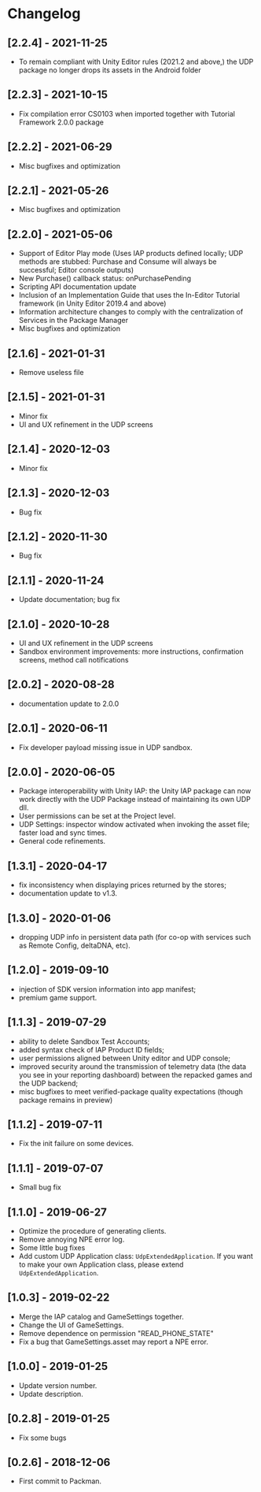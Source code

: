 # Changelog

## [2.2.4] - 2021-11-25
- To remain compliant with Unity Editor rules (2021.2 and above,) the UDP package no longer drops its assets in the Android folder

## [2.2.3] - 2021-10-15
- Fix compilation error CS0103 when imported together with Tutorial Framework 2.0.0 package

## [2.2.2] - 2021-06-29
- Misc bugfixes and optimization

## [2.2.1] - 2021-05-26
- Misc bugfixes and optimization

## [2.2.0] - 2021-05-06
- Support of Editor Play mode (Uses IAP products defined locally; UDP methods are stubbed: Purchase and Consume will always be successful; Editor console outputs)
- New Purchase() callback status: onPurchasePending
- Scripting API documentation update
- Inclusion of an Implementation Guide that uses the In-Editor Tutorial framework (in Unity Editor 2019.4 and above)
- Information architecture changes to comply with the centralization of Services in the Package Manager
- Misc bugfixes and optimization

## [2.1.6] - 2021-01-31
- Remove useless file

## [2.1.5] - 2021-01-31
- Minor fix
- UI and UX refinement in the UDP screens

## [2.1.4] - 2020-12-03
- Minor fix

## [2.1.3] - 2020-12-03
- Bug fix

## [2.1.2] - 2020-11-30
- Bug fix

## [2.1.1] - 2020-11-24
- Update documentation; bug fix

## [2.1.0] - 2020-10-28
- UI and UX refinement in the UDP screens
- Sandbox environment improvements: more instructions, confirmation screens, method call notifications 

## [2.0.2] - 2020-08-28
- documentation update to 2.0.0

## [2.0.1] - 2020-06-11
- Fix developer payload missing issue in UDP sandbox. 

## [2.0.0] - 2020-06-05
- Package interoperability with Unity IAP: the Unity IAP package can now work directly with the UDP Package instead of maintaining its own UDP dll. 
- User permissions can be set at the Project level.
- UDP Settings: inspector window activated when invoking the asset file; faster load and sync times.
- General code refinements.

## [1.3.1] - 2020-04-17
- fix inconsistency when displaying prices returned by the stores;
- documentation update to v1.3.

## [1.3.0] - 2020-01-06
- dropping UDP info in persistent data path (for co-op with services such as Remote Config, deltaDNA, etc).

## [1.2.0] - 2019-09-10
- injection of SDK version information into app manifest; 
- premium game support.

## [1.1.3] - 2019-07-29
- ability to delete Sandbox Test Accounts; 
- added syntax check of IAP Product ID fields;
- user permissions aligned between Unity editor and UDP console; 
- improved security around the transmission of telemetry data (the data you see in your reporting dashboard) between the repacked games and the UDP backend;
- misc bugfixes to meet verified-package quality expectations (though package remains in preview)

## [1.1.2] - 2019-07-11
- Fix the init failure on some devices.

## [1.1.1] - 2019-07-07
- Small bug fix

## [1.1.0] - 2019-06-27
- Optimize the procedure of generating clients.
- Remove annoying NPE error log.
- Some little bug fixes
- Add custom UDP Application class: `UdpExtendedApplication`. If you want to make your own Application class, please extend `UdpExtendedApplication`.

## [1.0.3] - 2019-02-22
- Merge the IAP catalog and GameSettings together. 
- Change the UI of GameSettings.
- Remove dependence on permission "READ_PHONE_STATE"
- Fix a bug that GameSettings.asset may report a NPE error.

## [1.0.0] - 2019-01-25
- Update version number.
- Update description.

## [0.2.8] - 2019-01-25
- Fix some bugs

## [0.2.6] - 2018-12-06
- First commit to Packman.